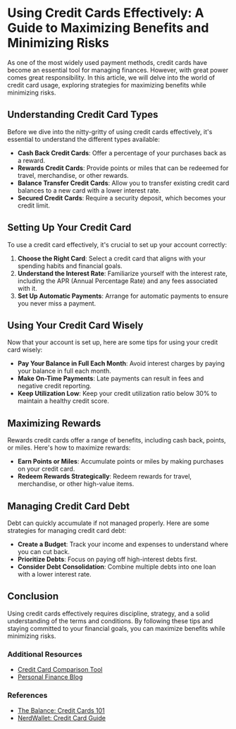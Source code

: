 **Using Credit Cards Effectively: A Guide to Maximizing Benefits and Minimizing Risks**
=====================================================================================

As one of the most widely used payment methods, credit cards have become an essential tool for managing finances. However, with great power comes great responsibility. In this article, we will delve into the world of credit card usage, exploring strategies for maximizing benefits while minimizing risks.

**Understanding Credit Card Types**
---------------------------------

Before we dive into the nitty-gritty of using credit cards effectively, it's essential to understand the different types available:

*   **Cash Back Credit Cards**: Offer a percentage of your purchases back as a reward.
*   **Rewards Credit Cards**: Provide points or miles that can be redeemed for travel, merchandise, or other rewards.
*   **Balance Transfer Credit Cards**: Allow you to transfer existing credit card balances to a new card with a lower interest rate.
*   **Secured Credit Cards**: Require a security deposit, which becomes your credit limit.

**Setting Up Your Credit Card**
-------------------------------

To use a credit card effectively, it's crucial to set up your account correctly:

1.  **Choose the Right Card**: Select a credit card that aligns with your spending habits and financial goals.
2.  **Understand the Interest Rate**: Familiarize yourself with the interest rate, including the APR (Annual Percentage Rate) and any fees associated with it.
3.  **Set Up Automatic Payments**: Arrange for automatic payments to ensure you never miss a payment.

**Using Your Credit Card Wisely**
---------------------------------

Now that your account is set up, here are some tips for using your credit card wisely:

*   **Pay Your Balance in Full Each Month**: Avoid interest charges by paying your balance in full each month.
*   **Make On-Time Payments**: Late payments can result in fees and negative credit reporting.
*   **Keep Utilization Low**: Keep your credit utilization ratio below 30% to maintain a healthy credit score.

**Maximizing Rewards**
----------------------

Rewards credit cards offer a range of benefits, including cash back, points, or miles. Here's how to maximize rewards:

*   **Earn Points or Miles**: Accumulate points or miles by making purchases on your credit card.
*   **Redeem Rewards Strategically**: Redeem rewards for travel, merchandise, or other high-value items.

**Managing Credit Card Debt**
---------------------------

Debt can quickly accumulate if not managed properly. Here are some strategies for managing credit card debt:

*   **Create a Budget**: Track your income and expenses to understand where you can cut back.
*   **Prioritize Debts**: Focus on paying off high-interest debts first.
*   **Consider Debt Consolidation**: Combine multiple debts into one loan with a lower interest rate.

**Conclusion**
----------

Using credit cards effectively requires discipline, strategy, and a solid understanding of the terms and conditions. By following these tips and staying committed to your financial goals, you can maximize benefits while minimizing risks.

### Additional Resources

*   [Credit Card Comparison Tool](https://www.creditcardcomparison.com/)
*   [Personal Finance Blog](https://www.personalfinanceblog.com/)

### References

*   [The Balance: Credit Cards 101](https://www.thebalance.com/credit-cards-101-4155833)
*   [NerdWallet: Credit Card Guide](https://www.nerdwallet.com/blog/credit-cards/)